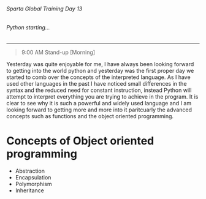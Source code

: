 ###### Sparta Global Training Day 13
###### Python starting...
___

> 9:00 AM Stand-up [Morning]

Yesterday was quite enjoyable for me, I have always been looking forward to getting into the world 
python and yesterday was the first proper day we started to comb over the concepts of the interpreted language.
As I have used other languages in the past I have noticed small differences in the syntax and the reduced need for constant 
instruction, instead Python will attempt to interpret everything you are trying to achieve in the program. It is clear to see 
why it is such a powerful and widely used language and I am looking forward to getting more and more into it 
paritcuarly the advanced concepts such as functions and the object oriented programming.

# Concepts of Object oriented programming
* Abstraction
* Encapsulation 
* Polymorphism 
* Inheritance 
